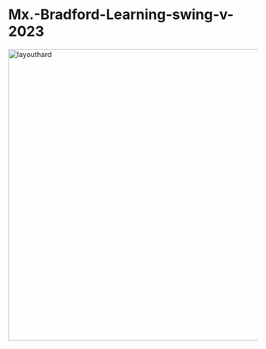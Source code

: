 # Mx.-Bradford-Learning-swing-v-2023

<img width="588" alt="layouthard" src="https://user-images.githubusercontent.com/111699724/213473802-aeff2dde-1c88-4c03-9b7e-0b91ecb8a40c.png">
